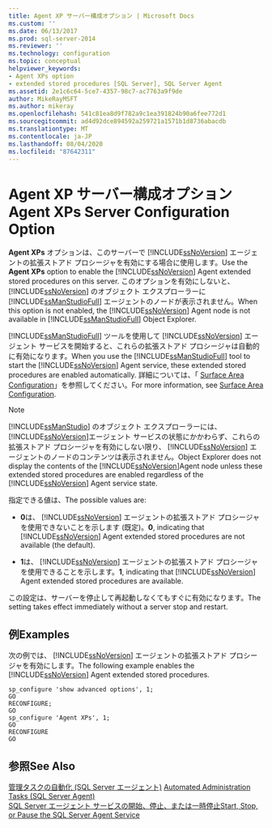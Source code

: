 ```yaml
---
title: Agent XP サーバー構成オプション | Microsoft Docs
ms.custom: ''
ms.date: 06/13/2017
ms.prod: sql-server-2014
ms.reviewer: ''
ms.technology: configuration
ms.topic: conceptual
helpviewer_keywords:
- Agent XPs option
- extended stored procedures [SQL Server], SQL Server Agent
ms.assetid: 2e1c6c64-5ce7-4357-98c7-ac7763a9f9de
author: MikeRayMSFT
ms.author: mikeray
ms.openlocfilehash: 541c81ea8d9f782a9c1ea391824b90a6fee772d1
ms.sourcegitcommit: ad4d92dce894592a259721a1571b1d8736abacdb
ms.translationtype: MT
ms.contentlocale: ja-JP
ms.lasthandoff: 08/04/2020
ms.locfileid: "87642311"
---
```

# <a name="agent-xps-server-configuration-option"></a><span data-ttu-id="ed634-102">Agent XP サーバー構成オプション</span><span class="sxs-lookup"><span data-stu-id="ed634-102">Agent XPs Server Configuration Option</span></span>
  <span data-ttu-id="ed634-103">**Agent XPs** オプションは、このサーバーで [!INCLUDE[ssNoVersion](../../includes/ssnoversion-md.md)] エージェントの拡張ストアド プロシージャを有効にする場合に使用します。</span><span class="sxs-lookup"><span data-stu-id="ed634-103">Use the **Agent XPs** option to enable the [!INCLUDE[ssNoVersion](../../includes/ssnoversion-md.md)] Agent extended stored procedures on this server.</span></span> <span data-ttu-id="ed634-104">このオプションを有効にしないと、 [!INCLUDE[ssNoVersion](../../includes/ssnoversion-md.md)] のオブジェクト エクスプローラーに [!INCLUDE[ssManStudioFull](../../includes/ssmanstudiofull-md.md)] エージェントのノードが表示されません。</span><span class="sxs-lookup"><span data-stu-id="ed634-104">When this option is not enabled, the [!INCLUDE[ssNoVersion](../../includes/ssnoversion-md.md)] Agent node is not available in [!INCLUDE[ssManStudioFull](../../includes/ssmanstudiofull-md.md)] Object Explorer.</span></span>  
  
 <span data-ttu-id="ed634-105">[!INCLUDE[ssManStudioFull](../../includes/ssmanstudiofull-md.md)] ツールを使用して [!INCLUDE[ssNoVersion](../../includes/ssnoversion-md.md)] エージェント サービスを開始すると、これらの拡張ストアド プロシージャは自動的に有効になります。</span><span class="sxs-lookup"><span data-stu-id="ed634-105">When you use the [!INCLUDE[ssManStudioFull](../../includes/ssmanstudiofull-md.md)] tool to start the [!INCLUDE[ssNoVersion](../../includes/ssnoversion-md.md)] Agent service, these extended stored procedures are enabled automatically.</span></span> <span data-ttu-id="ed634-106">詳細については、「 [Surface Area Configuration](../../relational-databases/security/surface-area-configuration.md)」を参照してください。</span><span class="sxs-lookup"><span data-stu-id="ed634-106">For more information, see [Surface Area Configuration](../../relational-databases/security/surface-area-configuration.md).</span></span>  
  
> [!NOTE]  
>  [!INCLUDE[ssManStudio](../../includes/ssmanstudio-md.md)] <span data-ttu-id="ed634-107">のオブジェクト エクスプローラーには、 [!INCLUDE[ssNoVersion](../../includes/ssnoversion-md.md)]エージェント サービスの状態にかかわらず、これらの拡張ストアド プロシージャを有効にしない限り、 [!INCLUDE[ssNoVersion](../../includes/ssnoversion-md.md)] エージェントのノードのコンテンツは表示されません。</span><span class="sxs-lookup"><span data-stu-id="ed634-107">Object Explorer does not display the contents of the [!INCLUDE[ssNoVersion](../../includes/ssnoversion-md.md)]Agent node unless these extended stored procedures are enabled regardless of the [!INCLUDE[ssNoVersion](../../includes/ssnoversion-md.md)] Agent service state.</span></span>  
  
 <span data-ttu-id="ed634-108">指定できる値は、</span><span class="sxs-lookup"><span data-stu-id="ed634-108">The possible values are:</span></span>  
  
-   <span data-ttu-id="ed634-109">**0**は、 [!INCLUDE[ssNoVersion](../../includes/ssnoversion-md.md)] エージェントの拡張ストアド プロシージャを使用できないことを示します (既定)。</span><span class="sxs-lookup"><span data-stu-id="ed634-109">**0**, indicating that [!INCLUDE[ssNoVersion](../../includes/ssnoversion-md.md)] Agent extended stored procedures are not available (the default).</span></span>  
  
-   <span data-ttu-id="ed634-110">**1**は、 [!INCLUDE[ssNoVersion](../../includes/ssnoversion-md.md)] エージェントの拡張ストアド プロシージャを使用できることを示します。</span><span class="sxs-lookup"><span data-stu-id="ed634-110">**1**, indicating that [!INCLUDE[ssNoVersion](../../includes/ssnoversion-md.md)] Agent extended stored procedures are available.</span></span>  
  
 <span data-ttu-id="ed634-111">この設定は、サーバーを停止して再起動しなくてもすぐに有効になります。</span><span class="sxs-lookup"><span data-stu-id="ed634-111">The setting takes effect immediately without a server stop and restart.</span></span>  
  
## <a name="examples"></a><span data-ttu-id="ed634-112">例</span><span class="sxs-lookup"><span data-stu-id="ed634-112">Examples</span></span>  
 <span data-ttu-id="ed634-113">次の例では、 [!INCLUDE[ssNoVersion](../../includes/ssnoversion-md.md)] エージェントの拡張ストアド プロシージャを有効にします。</span><span class="sxs-lookup"><span data-stu-id="ed634-113">The following example enables the [!INCLUDE[ssNoVersion](../../includes/ssnoversion-md.md)] Agent extended stored procedures.</span></span>  
  
```  
sp_configure 'show advanced options', 1;  
GO  
RECONFIGURE;  
GO  
sp_configure 'Agent XPs', 1;  
GO  
RECONFIGURE  
GO  
```  
  
## <a name="see-also"></a><span data-ttu-id="ed634-114">参照</span><span class="sxs-lookup"><span data-stu-id="ed634-114">See Also</span></span>  
 <span data-ttu-id="ed634-115">[管理タスクの自動化 &#40;SQL Server エージェント&#41;](../../ssms/agent/sql-server-agent.md) </span><span class="sxs-lookup"><span data-stu-id="ed634-115">[Automated Administration Tasks &#40;SQL Server Agent&#41;](../../ssms/agent/sql-server-agent.md) </span></span>  
 [<span data-ttu-id="ed634-116">SQL Server エージェント サービスの開始、停止、または一時停止</span><span class="sxs-lookup"><span data-stu-id="ed634-116">Start, Stop, or Pause the SQL Server Agent Service</span></span>](../../ssms/agent/start-stop-or-pause-the-sql-server-agent-service.md)  
  
  
